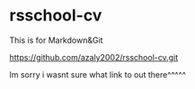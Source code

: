 # rsschool-cv
This is for Markdown&amp;Git

https://github.com/azaly2002/rsschool-cv.git

Im sorry i wasnt sure what link to out there^^^^^
